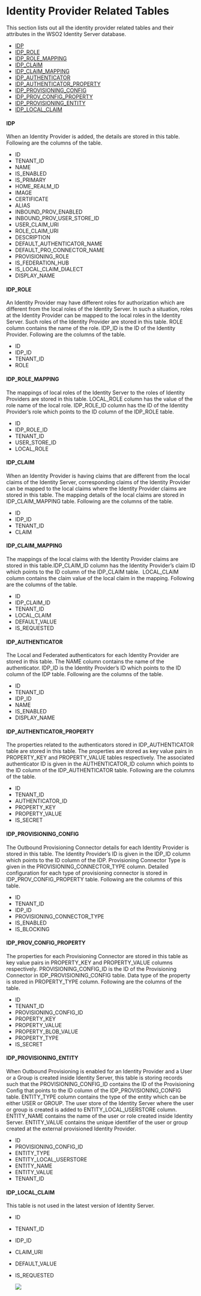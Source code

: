 # Identity Provider Related Tables

This section lists out all the identity provider related tables and
their attributes in the WSO2 Identity Server database.

-   [IDP](#IdentityProviderRelatedTables-IDP)
-   [IDP\_ROLE](#IdentityProviderRelatedTables-IDP_ROLE)
-   [IDP\_ROLE\_MAPPING](#IdentityProviderRelatedTables-IDP_ROLE_MAPPING)
-   [IDP\_CLAIM](#IdentityProviderRelatedTables-IDP_CLAIM)
-   [IDP\_CLAIM\_MAPPING](#IdentityProviderRelatedTables-IDP_CLAIM_MAPPING)
-   [IDP\_AUTHENTICATOR](#IdentityProviderRelatedTables-IDP_AUTHENTICATOR)
-   [IDP\_AUTHENTICATOR\_PROPERTY](#IdentityProviderRelatedTables-IDP_AUTHENTICATOR_PROPERTY)
-   [IDP\_PROVISIONING\_CONFIG](#IdentityProviderRelatedTables-IDP_PROVISIONING_CONFIG)
-   [IDP\_PROV\_CONFIG\_PROPERTY](#IdentityProviderRelatedTables-IDP_PROV_CONFIG_PROPERTY)
-   [IDP\_PROVISIONING\_ENTITY](#IdentityProviderRelatedTables-IDP_PROVISIONING_ENTITY)
-   [IDP\_LOCAL\_CLAIM](#IdentityProviderRelatedTables-IDP_LOCAL_CLAIM)

#### IDP

When an Identity Provider is added, the details are stored in this
table. Following are the columns of the table.

-   ID
-   TENANT\_ID
-   NAME
-   IS\_ENABLED
-   IS\_PRIMARY
-   HOME\_REALM\_ID
-   IMAGE
-   CERTIFICATE
-   ALIAS
-   INBOUND\_PROV\_ENABLED
-   INBOUND\_PROV\_USER\_STORE\_ID
-   USER\_CLAIM\_URI
-   ROLE\_CLAIM\_URI
-   DESCRIPTION
-   DEFAULT\_AUTHENTICATOR\_NAME
-   DEFAULT\_PRO\_CONNECTOR\_NAME
-   PROVISIONING\_ROLE
-   IS\_FEDERATION\_HUB
-   IS\_LOCAL\_CLAIM\_DIALECT
-   DISPLAY\_NAME

#### IDP\_ROLE

An Identity Provider may have different roles for authorization which
are different from the local roles of the Identity Server. In such a
situation, roles at the Identity Provider can be mapped to the local
roles in the Identity Server. Such roles of the Identity Provider are
stored in this table. ROLE column contains the name of the role. IDP\_ID
is the ID of the Identity Provider. Following are the columns of the
table.

-   ID
-   IDP\_ID
-   TENANT\_ID
-   ROLE

#### IDP\_ROLE\_MAPPING

The mappings of local roles of the Identity Server to the roles of
Identity Providers are stored in this table. LOCAL\_ROLE column has the
value of the role name of the local role. IDP\_ROLE\_ID column has the
ID of the Identity Provider’s role which points to the ID column of the
IDP\_ROLE table.

-   ID
-   IDP\_ROLE\_ID
-   TENANT\_ID
-   USER\_STORE\_ID
-   LOCAL\_ROLE

#### IDP\_CLAIM

When an Identity Provider is having claims that are different from the
local claims of the Identity Server, corresponding claims of the
Identity Provider can be mapped to the local claims where the Identity
Provider claims are stored in this table. The mapping details of the
local claims are stored in IDP\_CLAIM\_MAPPING table. Following are the
columns of the table.

-   ID
-   IDP\_ID
-   TENANT\_ID
-   CLAIM

#### IDP\_CLAIM\_MAPPING

The mappings of the local claims with the Identity Provider claims are
stored in this table.IDP\_CLAIM\_ID column has the Identity Provider’s
claim ID which points to the ID column of the IDP\_CLAIM table.
 LOCAL\_CLAIM column contains the claim value of the local claim in the
mapping. Following are the columns of the table.

-   ID
-   IDP\_CLAIM\_ID
-   TENANT\_ID
-   LOCAL\_CLAIM
-   DEFAULT\_VALUE
-   IS\_REQUESTED

#### IDP\_AUTHENTICATOR

The Local and Federated authenticators for each Identity Provider are
stored in this table. The NAME column contains the name of the
authenticator. IDP\_ID is the Identity Provider’s ID which points to the
ID column of the IDP table. Following are the columns of the table.

-   ID
-   TENANT\_ID
-   IDP\_ID
-   NAME
-   IS\_ENABLED
-   DISPLAY\_NAME

#### IDP\_AUTHENTICATOR\_PROPERTY

The properties related to the authenticators stored in
IDP\_AUTHENTICATOR table are stored in this table. The properties are
stored as key value pairs in PROPERTY\_KEY and PROPERTY\_VALUE tables
respectively. The associated authenticator ID is given in the
AUTHENTICATOR\_ID column which points to the ID column of the
IDP\_AUTHENTICATOR table. Following are the columns of the table.

-   ID
-   TENANT\_ID
-   AUTHENTICATOR\_ID
-   PROPERTY\_KEY
-   PROPERTY\_VALUE
-   IS\_SECRET

#### IDP\_PROVISIONING\_CONFIG

The Outbound Provisioning Connector details for each Identity Provider
is stored in this table. The Identity Provider’s ID is given in the
IDP\_ID column which points to the ID column of the IDP. Provisioning
Connector Type is given in the PROVISIONING\_CONNECTOR\_TYPE column.
Detailed configuration for each type of provisioning connector is stored
in IDP\_PROV\_CONFIG\_PROPERTY table. Following are the columns of this
table.

-   ID
-   TENANT\_ID
-   IDP\_ID
-   PROVISIONING\_CONNECTOR\_TYPE
-   IS\_ENABLED
-   IS\_BLOCKING

#### IDP\_PROV\_CONFIG\_PROPERTY

The properties for each Provisioning Connector are stored in this table
as key value pairs in PROPERTY\_KEY and PROPERTY\_VALUE columns
respectively. PROVISIONING\_CONFIG\_ID is the ID of the Provisioning
Connector in IDP\_PROVISIONING\_CONFIG table. Data type of the property
is stored in PROPERTY\_TYPE column. Following are the columns of the
table.

-   ID
-   TENANT\_ID
-   PROVISIONING\_CONFIG\_ID
-   PROPERTY\_KEY
-   PROPERTY\_VALUE
-   PROPERTY\_BLOB\_VALUE
-   PROPERTY\_TYPE
-   IS\_SECRET

#### IDP\_PROVISIONING\_ENTITY

When Outbound Provisioning is enabled for an Identity Provider and a
User or a Group is created inside Identity Server, this table is storing
records such that the PROVISIONING\_CONFIG\_ID contains the ID of the
Provisioning Config that points to the ID column of the
IDP\_PROVISIONING\_CONFIG table. ENTITY\_TYPE column contains the type
of the entity which can be either USER or GROUP. The user store of the
Identity Server where the user or group is created is added to
ENTITY\_LOCAL\_USERSTORE column. ENTITY\_NAME contains the name of the
user or role created inside Identity Server. ENTITY\_VALUE contains the
unique identifier of the user or group created at the external
provisioned Identity Provider.

-   ID
-   PROVISIONING\_CONFIG\_ID
-   ENTITY\_TYPE
-   ENTITY\_LOCAL\_USERSTORE
-   ENTITY\_NAME
-   ENTITY\_VALUE
-   TENANT\_ID

#### IDP\_LOCAL\_CLAIM

This table is not used in the latest version of Identity Server.

-   ID
-   TENANT\_ID
-   IDP\_ID
-   CLAIM\_URI
-   DEFAULT\_VALUE
-   IS\_REQUESTED  
      
      
    ![]( ../../assets/img/103329401/103329402.png) 
